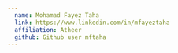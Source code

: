 ```yaml
---
  name: Mohamad Fayez Taha
  link: https://www.linkedin.com/in/mfayeztaha
  affiliation: Atheer 
  github: Github user mftaha
---
```

